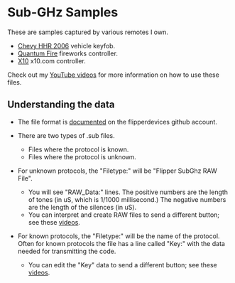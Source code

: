 # Sub-GHz Samples
These are samples captured by various remotes I own.
- [Chevy HHR 2006](./chevy-hhr-2006/README.md) vehicle keyfob.
- [Quantum Fire](./quantum-fire/README.md) fireworks controller.
- [X10](./x10/README.md) x10.com controller.

Check out my [YouTube videos](../../youtube/README.md#sub-ghz) for more information on how to use these files.


## Understanding the data
- The file format is [documented](https://flipperdevices.github.io/flipperzero-firmware/md_docs_file_formats__sub_ghz_file_formats.html) on the flipperdevices github account.

- There are two types of .sub files.
  - Files where the protocol is known.
  - Files where the protocol is unknown.

- For unknown protocols, the "Filetype:" will be "Flipper SubGhz RAW File".
  - You will see "RAW_Data:" lines.  The positive numbers are the length of tones (in uS, which is 1/1000 millisecond.)  The negative numbers are the length of the silences (in uS).
  - You can interpret and create RAW files to send a different button; see these [videos](../../youtube/README.md#sub-ghz--hacking-sub-ghz-devices-read-raw).

- For known protocols, the "Filetype:" will be the name of the protocol.  Often for known protocols the file has a line called "Key:" with the data needed for transmitting the code.
  - You can edit the "Key" data to send a different button; see these [videos](../../youtube/README.md#sub-ghz--hacking-sub-ghz-devices-read).
